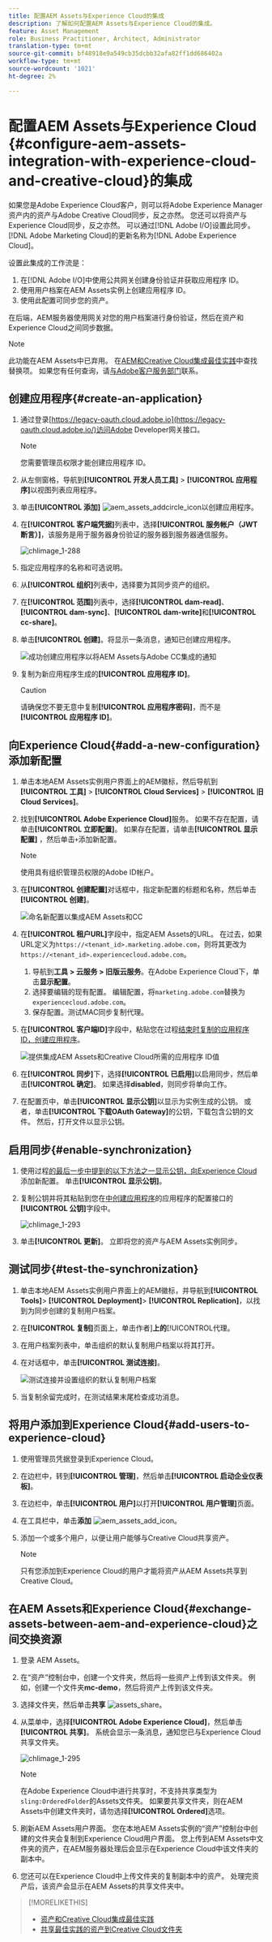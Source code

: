```yaml
---
title: 配置AEM Assets与Experience Cloud的集成
description: 了解如何配置AEM Assets与Experience Cloud的集成。
feature: Asset Management
role: Business Practitioner, Architect, Administrator
translation-type: tm+mt
source-git-commit: bf48918e9a549cb35dcbb32afa82ff1dd686402a
workflow-type: tm+mt
source-wordcount: '1021'
ht-degree: 2%

---
```



# 配置AEM Assets与Experience Cloud {#configure-aem-assets-integration-with-experience-cloud-and-creative-cloud}的集成

如果您是Adobe Experience Cloud客户，则可以将Adobe Experience Manager资产内的资产与Adobe Creative Cloud同步，反之亦然。 您还可以将资产与Experience Cloud同步，反之亦然。 可以通过[!DNL Adobe I/O]设置此同步。 [!DNL Adobe Marketing Cloud]的更新名称为[!DNL Adobe Experience Cloud]。

设置此集成的工作流是：

1. 在[!DNL Adobe I/O]中使用公共网关创建身份验证并获取应用程序 ID。
1. 使用用户档案在AEM Assets实例上创建应用程序 ID。
1. 使用此配置可同步您的资产。

在后端，AEM服务器使用网关对您的用户档案进行身份验证，然后在资产和Experience Cloud之间同步数据。

>[!NOTE]
>
>此功能在AEM Assets中已弃用。 在[AEM和Creative Cloud集成最佳实践](/help/assets/aem-cc-integration-best-practices.md)中查找替换项。 如果您有任何查询，请[与Adobe客户服务部门](https://www.adobe.com/account/sign-in.supportportal.html)联系。

<!-- Hiding this for now via cqdoc-16834.
![Flow of data when AEM Assets and Creative Cloud are integrated](assets/chlimage_1-287.png)

>[!NOTE]
>
>Sharing assets between Adobe Experience Cloud and Adobe Creative Cloud requires administrator privileges on the AEM instance.
-->

## 创建应用程序{#create-an-application}

1. 通过登录[https://legacy-oauth.cloud.adobe.io](https://legacy-oauth.cloud.adobe.io/)访问Adobe Developer网关接口。

   >[!NOTE]
   >
   >您需要管理员权限才能创建应用程序 ID。

1. 从左侧窗格，导航到&#x200B;**[!UICONTROL 开发人员工具]** > **[!UICONTROL 应用程序]**&#x200B;以视图列表应用程序。
1. 单击&#x200B;**[!UICONTROL 添加]** ![ aem_assets_addcircle_icon](assets/aem_assets_addcircle_icon.png)以创建应用程序。
1. 在&#x200B;**[!UICONTROL 客户端凭据]**&#x200B;列表中，选择&#x200B;**[!UICONTROL 服务帐户（JWT断言）]**，该服务是用于服务器身份验证的服务器到服务器通信服务。

   ![chlimage_1-288](assets/chlimage_1-288.png)

1. 指定应用程序的名称和可选说明。
1. 从&#x200B;**[!UICONTROL 组织]**&#x200B;列表中，选择要为其同步资产的组织。
1. 在&#x200B;**[!UICONTROL 范围]**&#x200B;列表中，选择&#x200B;**[!UICONTROL dam-read]**、**[!UICONTROL dam-sync]**、**[!UICONTROL dam-write]**&#x200B;和&#x200B;**[!UICONTROL cc-share]**。
1. 单击&#x200B;**[!UICONTROL 创建]**。将显示一条消息，通知已创建应用程序。

   ![成功创建应用程序以将AEM Assets与Adobe CC集成的通知](assets/chlimage_1-289.png)

1. 复制为新应用程序生成的&#x200B;**[!UICONTROL 应用程序 ID]**。

   >[!CAUTION]
   >
   >请确保您不要无意中复制&#x200B;**[!UICONTROL 应用程序密码]**，而不是&#x200B;**[!UICONTROL 应用程序 ID]**。

## 向Experience Cloud{#add-a-new-configuration}添加新配置

1. 单击本地AEM Assets实例用户界面上的AEM徽标，然后导航到&#x200B;**[!UICONTROL 工具]** > **[!UICONTROL Cloud Services]** > **[!UICONTROL 旧Cloud Services]**。

1. 找到&#x200B;**[!UICONTROL Adobe Experience Cloud]**&#x200B;服务。 如果不存在配置，请单击&#x200B;**[!UICONTROL 立即配置]**。 如果存在配置，请单击&#x200B;**[!UICONTROL 显示配置]** ，然后单击`+`添加新配置。

   >[!NOTE]
   >
   >使用具有组织管理员权限的Adobe ID帐户。

1. 在&#x200B;**[!UICONTROL 创建配置]**&#x200B;对话框中，指定新配置的标题和名称，然后单击&#x200B;**[!UICONTROL 创建]**。

   ![命名新配置以集成AEM Assets和CC](assets/cloudservices_configure_mc.png)

1. 在&#x200B;**[!UICONTROL 租户URL]**&#x200B;字段中，指定AEM Assets的URL。 在过去，如果URL定义为`https://<tenant_id>.marketing.adobe.com`，则将其更改为`https://<tenant_id>.experiencecloud.adobe.com`。

   1. 导航到&#x200B;**工具 > 云服务 > 旧版云服务**。在Adobe Experience Cloud下，单击&#x200B;**显示配置**。
   1. 选择要编辑的现有配置。 编辑配置，将`marketing.adobe.com`替换为`experiencecloud.adobe.com`。
   1. 保存配置。测试MAC同步复制代理。

1. 在&#x200B;**[!UICONTROL 客户端ID]**&#x200B;字段中，粘贴您在过程[结束时复制的应用程序 ID，创建应用程序](#create-an-application)。

   ![提供集成AEM Assets和Creative Cloud所需的应用程序 ID值](assets/cloudservices_tenant_info.png)

1. 在&#x200B;**[!UICONTROL 同步]**&#x200B;下，选择&#x200B;**[!UICONTROL 已启用]**&#x200B;以启用同步，然后单击&#x200B;**[!UICONTROL 确定]**。 如果选择&#x200B;**disabled**，则同步将单向工作。

1. 在配置页中，单击&#x200B;**[!UICONTROL 显示公钥]**&#x200B;以显示为实例生成的公钥。 或者，单击&#x200B;**[!UICONTROL 下载OAuth Gateway]**&#x200B;的公钥，下载包含公钥的文件。 然后，打开文件以显示公钥。

## 启用同步{#enable-synchronization}

1. 使用过程[的最后一步中提到的以下方法之一显示公钥，向Experience Cloud](#add-a-new-configuration)添加新配置。 单击&#x200B;**[!UICONTROL 显示公钥]**。

1. 复制公钥并将其粘贴到您在[中创建应用程序](#create-an-application)的应用程序的配置接口的&#x200B;**[!UICONTROL 公钥]**&#x200B;字段中。

   ![chlimage_1-293](assets/chlimage_1-293.png)

1. 单击&#x200B;**[!UICONTROL 更新]**。 立即将您的资产与AEM Assets实例同步。

## 测试同步{#test-the-synchronization}

1. 单击本地AEM Assets实例用户界面上的AEM徽标，并导航到&#x200B;**[!UICONTROL Tools]**> **[!UICONTROL Deployment]**> **[!UICONTROL Replication]**，以找到为同步创建的复制用户档案。
1. 在&#x200B;**[!UICONTROL 复制]**&#x200B;页面上，单击作者&#x200B;]**上的**[!UICONTROL &#x200B;代理。
1. 在用户档案列表中，单击组织的默认复制用户档案以将其打开。
1. 在对话框中，单击&#x200B;**[!UICONTROL 测试连接]**。

   ![测试连接并设置组织的默认复制用户档案](assets/chlimage_1-294.png)

1. 当复制余留完成时，在测试结果末尾检查成功消息。

## 将用户添加到Experience Cloud{#add-users-to-experience-cloud}

1. 使用管理员凭据登录到Experience Cloud。
1. 在边栏中，转到&#x200B;**[!UICONTROL 管理]**，然后单击&#x200B;**[!UICONTROL 启动企业仪表板]**。
1. 在边栏中，单击&#x200B;**[!UICONTROL 用户]**&#x200B;以打开&#x200B;**[!UICONTROL 用户管理]**&#x200B;页面。
1. 在工具栏中，单击&#x200B;**添加** ![ aem_assets_add_icon](assets/aem_assets_add_icon.png)。
1. 添加一个或多个用户，以便让用户能够与Creative Cloud共享资产。

   >[!NOTE]
   >
   >只有您添加到Experience Cloud的用户才能将资产从AEM Assets共享到Creative Cloud。

## 在AEM Assets和Experience Cloud{#exchange-assets-between-aem-and-experience-cloud}之间交换资源

1. 登录 AEM Assets。
1. 在“资产”控制台中，创建一个文件夹，然后将一些资产上传到该文件夹。 例如，创建一个文件夹&#x200B;**mc-demo**，然后将资产上传到该文件夹。
1. 选择文件夹，然后单击&#x200B;**共享** ![assets_share](assets/assets_share.png)。
1. 从菜单中，选择&#x200B;**[!UICONTROL Adobe Experience Cloud]**，然后单击&#x200B;**[!UICONTROL 共享]**。 系统会显示一条消息，通知您已与Experience Cloud共享文件夹。

   ![chlimage_1-295](assets/chlimage_1-295.png)

   >[!NOTE]
   >
   >在Adobe Experience Cloud中进行共享时，不支持共享类型为`sling:OrderedFolder`的Assets文件夹。 如果要共享文件夹，则在AEM Assets中创建文件夹时，请勿选择&#x200B;**[!UICONTROL Ordered]**&#x200B;选项。

1. 刷新AEM Assets用户界面。 您在本地AEM Assets实例的“资产”控制台中创建的文件夹会复制到Experience Cloud用户界面。 您上传到AEM Assets中文件夹的资产，在AEM服务器处理后会显示在Experience Cloud中该文件夹的副本中。
1. 您还可以在Experience Cloud中上传文件夹的复制副本中的资产。 处理完资产后，该资产会显示在AEM Assets的共享文件夹中。

<!-- Removing as per PM guidance via https://jira.corp.adobe.com/browse/CQDOC-16834?focusedCommentId=22881523&page=com.atlassian.jira.plugin.system.issuetabpanels:comment-tabpanel#comment-22881523.
## Exchange assets between AEM Assets and Creative Cloud {#exchange-assets-between-aem-assets-and-creative-cloud}

AEM Assets lets you share folders containing assets with Adobe Creative Cloud users.

1. In the Assets console, select the folder to share with Creative Cloud.
1. From the toolbar, click **[!UICONTROL Share]** ![assets_share](assets/assets_share.png).
1. From the list, select the **[!UICONTROL Adobe Creative Cloud]** option.

   >[!NOTE]
   >
   >The options are available for users with read permissions on the root. Users must have the required permission to access the replication agent information of Marketing Cloud.

1. In the **[!UICONTROL Creative Cloud Sharing]** page, add the user to share the folder with and choose a role for the user. Click **[!UICONTROL Save]** and click **[!UICONTROL OK]**.

1. Log on to Creative Cloud with the credentials of the user you shared the folder with. The shared folder is available in Creative Cloud.

The AEM Assets-Marketing Cloud synchronization is designed in a way that the user machine instance from where the asset is uploaded retains the right to modify the asset. Only these changes are propagated to the other instance.

For example, if an asset is uploaded from an AEM Assets (on premises) instance, the changes to the asset from this instance are propagated to the Marketing Cloud instance. However, the changes done from the Marketing Cloud instance to the same asset aren’t propagated to the AEM instance and vice versa for asset uploaded from Marketing Cloud.
-->

>[!MORELIKETHIS]
>
>* [资产和Creative Cloud集成最佳实践](/help/assets/aem-cc-integration-best-practices.md)
>* [共享最佳实践的资产到Creative Cloud文件夹](/help/assets/aem-cc-folder-sharing-best-practices.md)

